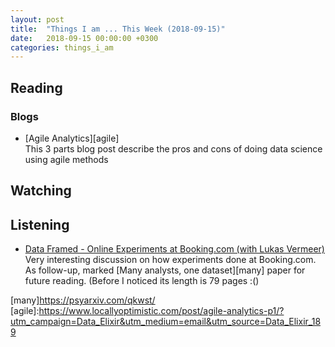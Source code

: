 ```yaml
---
layout: post
title:  "Things I am ... This Week (2018-09-15)"
date:   2018-09-15 00:00:00 +0300
categories: things_i_am
---
```


## Reading 

### Blogs
- [Agile Analytics][agile]  
This 3 parts blog post describe the pros and cons of doing data science using agile methods  

## Watching

## Listening
- [Data Framed - Online Experiments at Booking.com (with Lukas Vermeer)][df1]  
Very interesting discussion on how experiments done at Booking.com.  
As follow-up, marked [Many analysts, one dataset][many] paper for future reading. (Before I noticed its length is 79 pages :()


[df1]:https://www.datacamp.com/community/podcast/online-experiments-booking
[many]https://psyarxiv.com/qkwst/
[agile]:https://www.locallyoptimistic.com/post/agile-analytics-p1/?utm_campaign=Data_Elixir&utm_medium=email&utm_source=Data_Elixir_189